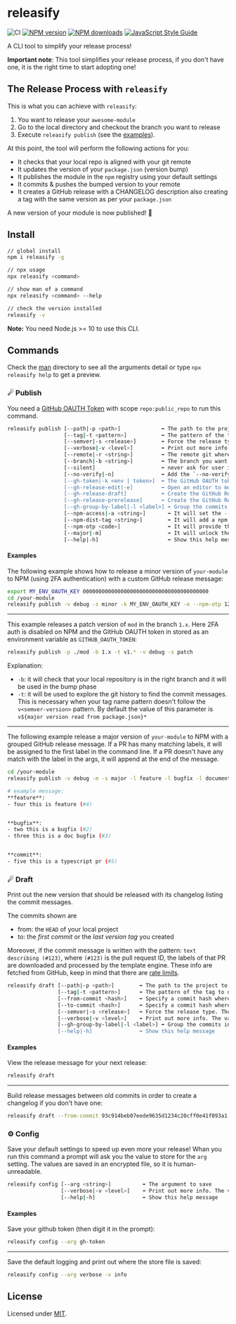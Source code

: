 # releasify

![CI](https://github.com/fastify/releasify/workflows/CI/badge.svg)
[![NPM version](https://img.shields.io/npm/v/releasify.svg?style=flat)](https://www.npmjs.com/package/releasify)
[![NPM downloads](https://img.shields.io/npm/dm/releasify.svg?style=flat)](https://www.npmjs.com/package/releasify)
[![JavaScript Style Guide](https://img.shields.io/badge/code_style-standard-brightgreen.svg)](https://standardjs.com)

A CLI tool to simplify your release process!

**Important note**:
This tool simplifies your release process, if you don't have one, it is the right time to start adopting one!

## The Release Process with `releasify`

This is what you can achieve with `releasify`:

  1. You want to release your `awesome-module`
  2. Go to the local directory and checkout the branch you want to release
  3. Execute `releasify publish` (see the [examples](#Publish)).
  
At this point, the tool will perform the following actions for you:

  * It checks that your local repo is aligned with your git remote
  * It updates the version of your `package.json` (version bump)
  * It publishes the module in the `npm` registry using your default settings
  * It commits & pushes the bumped version to your remote
  * It creates a GitHub release with a CHANGELOG description also creating a tag with the same version as per your `package.json`

A new version of your module is now published! 🎉

## Install

```sh
// global install
npm i releasify -g

// npx usage
npx releasify <command>

// show man of a command
npx releasify <command> --help

// check the version installed
releasify -v
```

**Note:** You need Node.js >= 10 to use this CLI.

## Commands

Check the [man](man/) directory to see all the arguments detail or type `npx releasify help` 
to get a preview.

### ☄ Publish

You need a [GitHub OAUTH Token][gh-token] with scope `repo:public_repo` to run this command.

```sh
releasify publish [--path|-p <path>]             ➡ The path to the project to release. Default `pwd`
                  [--tag|-t <pattern>]           ➡ The pattern of the tag to release. Useful for multi-branch project. It is necessary to find the last tag released of that pipeline. Default `v${major version of the project}.\d+.\d+`
                  [--semver|-s <release>]        ➡ Force the release type. The value must be [major, premajor, minor, preminor, patch, prepatch, prerelease]
                  [--verbose|-v <level>]         ➡ Print out more info. The value must be [trace, debug, info, warn, error]. Default `warn`
                  [--remote|-r <string>]         ➡ The remote git where push the bumped version. Useful if you are releasing. Default `origin`
                  [--branch|-b <string>]         ➡ The branch you want to release. Useful when you need to release a multi-branch module. Default `master`
                  [--silent]                     ➡ never ask for user input. Note that if 2FA is required for publishing this flag must be used with `npm-otp` flag
                  [--no-verify|-n]               ➡ Add the `--no-verify` to the commit, useful for slow test you don't need to run in case of bump
                  [--gh-token|-k <env | token>]  ➡ The GitHub OAUTH token. You can set it with an env var name or a valid token. Default env var `GITHUB_OAUTH_TOKEN`
                  [--gh-release-edit|-e]         ➡ Open an editor to modify the release message before creating it on GitHub. Default will use github `generate_release_notes` option if argument is excluded.
                  [--gh-release-draft]           ➡ Create the GitHub Release as draft. Default `false`
                  [--gh-release-prerelease]      ➡ Create the GitHub Release as pre-release. Default `false`
                  [--gh-group-by-label|-l <label>] ➡ Group the commits in the changelog message by PR's labels
                  [--npm-access|-a <string>]       ➡ It will set the --access flag of `npm publish` command. Useful for scoped modules. The value must be [public, restricted]
                  [--npm-dist-tag <string>]        ➡ It will add a npm tag to the module, like `beta` or `next`
                  [--npm-otp <code>]               ➡ It will provide the otp code to the npm publish. Use this only for CI. For publishing from your machine, omit this argument and you will be asked to enter OTP code just before the npm publish command gets executed.
                  [--major|-m]                     ➡ It will unlock the release of a major release
                  [--help|-h]                      ➡ Show this help message
```

#### Examples

The following example shows how to release a minor version of `your-module` to NPM (using 2FA authentication) with a custom GitHub release message:

```sh
export MY_ENV_OAUTH_KEY 0000000000000000000000000000000000000000
cd /your-module
releasify publish -v debug -s minor -k MY_ENV_OAUTH_KEY -e --npm-otp 123456
```
---

This example releases a patch version of `mod` in the branch `1.x`. Here 2FA auth is disabled on NPM and the GitHub OAUTH token in stored as an environment variable as `GITHUB_OAUTH_TOKEN`:


```sh
releasify publish -p ./mod -b 1.x -t v1.* -v debug -s patch
```

Explanation:
+ `-b`: it will check that your local repository is in the right branch and it will be used in the bump phase
+ `-t`: it will be used to explore the git history to find the commit messages. This is necessary when your tag name pattern doesn't follow the `v<semver-version>` pattern. By default the value of this parameter is `v${major version read from package.json}*`

---

The following example release a major version of `your-module` to NPM with a grouped GitHub release message.
If a PR has many matching labels, it will be assigned to the first label in the command line.
If a PR doesn't have any match with the label in the args, it will append at the end of the message.

```sh
cd /your-module
releasify publish -v debug -m -s major -l feature -l bugfix -l documentation

# example message:
**feature**:
- four this is feature (#4)


**bugfix**:
- two this is a bugfix (#2)
- three this is a doc bugfix (#3)


**commit**:
- five this is a typescript pr (#5)
```

### ☄ Draft

Print out the new version that should be released with its changelog listing the commit messages.

The commits shown are
+ from: the `HEAD` of your local project 
+ to: the _first commit_ or the _last version tag_ you created

Moreover, if the commit message is written with the pattern: `text describing (#123)`, where
`(#123)` is the pull request ID, the labels of that PR are downloaded and processed by the template
engine. These info are fetched from GitHub, keep in mind that there are [rate limits](https://developer.github.com/v3/#rate-limiting).

```sh
releasify draft [--path|-p <path>]        ➡ The path to the project to draft. Default `pwd`
                [--tag|-t <pattern>]      ➡ The pattern of the tag to draft. Useful for multi-branch project. Default `v${major version of the project}.\d+.\d+`
                [--from-commit <hash>]    ➡ Specify a commit hash where to start to generate the release message. Default `HEAD`
                [--to-commit <hash>]      ➡ Specify a commit hash where to stop to generate the release message. The --tag arg will be ignored
                [--semver|-s <release>]   ➡ Force the release type. The value must be [major, premajor, minor, preminor, patch, prepatch, prerelease]
                [--verbose|-v <level>]    ➡ Print out more info. The value must be [trace, debug, info, warn, error]
                [--gh-group-by-label|-l <label>] ➡ Group the commits in the changelog message by PR's labels
                [--help|-h]               ➡ Show this help message
```

#### Examples

View the release message for your next release:

```sh
releasify draft
```
---

Build release messages between old commits in order to create a changelog if you don't have one:

```sh
releasify draft --from-commit 93c914beb07eede9635d1234c20cff0e41f093a1 --to-commit 8797fc32812fb988957145877429aa937af292f1
```


### ⚙ Config

Save your default settings to speed up even more your release!
Whan you run this command a prompt will ask you the value to store for the `arg` setting.
The values are saved in an encrypted file, so it is human-unreadable.

```sh
releasify config [--arg <string>]          ➡ The argument to save
                 [--verbose|-v <level>]    ➡ Print out more info. The value must be [trace, debug, info, warn, error]
                 [--help|-h]               ➡ Show this help message
```

#### Examples

Save your github token (then digit it in the prompt):

```sh
releasify config --arg gh-token
```
---

Save the default logging and print out where the store file is saved:

```sh
releasify config --arg verbose -v info
```

## License

Licensed under [MIT](./LICENSE).

[gh-token]: https://help.github.com/articles/creating-an-access-token-for-command-line-use
